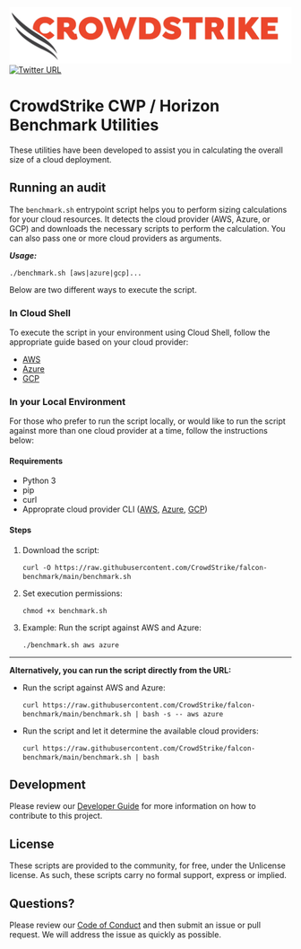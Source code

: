![CrowdStrike Falcon](https://raw.githubusercontent.com/CrowdStrike/falconpy/main/docs/asset/cs-logo.png) [![Twitter URL](https://img.shields.io/twitter/url?label=Follow%20%40CrowdStrike&style=social&url=https%3A%2F%2Ftwitter.com%2FCrowdStrike)](https://twitter.com/CrowdStrike)<br/>

# CrowdStrike CWP / Horizon Benchmark Utilities

These utilities have been developed to assist you in calculating the overall size of a cloud deployment.

## Running an audit

The `benchmark.sh` entrypoint script helps you to perform sizing calculations for your cloud resources. It detects the cloud provider (AWS, Azure, or GCP) and downloads the necessary scripts to perform the calculation. You can also pass one or more cloud providers as arguments.

***Usage:***

```shell
./benchmark.sh [aws|azure|gcp]...
```

Below are two different ways to execute the script.

### In Cloud Shell

To execute the script in your environment using Cloud Shell, follow the appropriate guide based on your cloud provider:

- [AWS](AWS/README.md)
- [Azure](Azure/README.md)
- [GCP](GCP/README.md)

### In your Local Environment

For those who prefer to run the script locally, or would like to run the script against more than one cloud provider at a time, follow the instructions below:

#### Requirements

- Python 3
- pip
- curl
- Approprate cloud provider CLI ([AWS](https://aws.amazon.com/cli/), [Azure](https://learn.microsoft.com/en-us/cli/azure/install-azure-cli), [GCP](https://cloud.google.com/sdk/docs/install))

#### Steps

1. Download the script:

    ```shell
    curl -O https://raw.githubusercontent.com/CrowdStrike/falcon-benchmark/main/benchmark.sh
    ```

1. Set execution permissions:

    ```shell
    chmod +x benchmark.sh
    ```

1. Example: Run the script against AWS and Azure:

    ```shell
    ./benchmark.sh aws azure
    ```

---

**Alternatively, you can run the script directly from the URL:**

- Run the script against AWS and Azure:

    ```shell
    curl https://raw.githubusercontent.com/CrowdStrike/falcon-benchmark/main/benchmark.sh | bash -s -- aws azure
    ```

- Run the script and let it determine the available cloud providers:

    ```shell
    curl https://raw.githubusercontent.com/CrowdStrike/falcon-benchmark/main/benchmark.sh | bash
    ```

## Development

Please review our [Developer Guide](DEVELOPMENT.md) for more information on how to contribute to this project.

## License

These scripts are provided to the community, for free, under the Unlicense license. As such, these scripts
carry no formal support, express or implied.

## Questions?

Please review our [Code of Conduct](CODE_OF_CONDUCT.md) and then submit an issue or pull request.
We will address the issue as quickly as possible.
